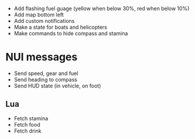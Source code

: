 - Add flashing fuel guage (yellow when below 30%, red when below 10%)
- Add map bottom left
- Add custom notifications
- Make a state for boats and helicopters
- Make commands to hide compass and stamina

# NUI messages
- Send speed, gear and fuel
- Send heading to compass
- Send HUD state (in vehicle, on foot)

## Lua
- Fetch stamina
- Fetch food
- Fetch drink